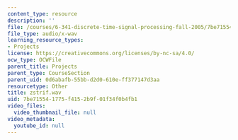 ```yaml
---
content_type: resource
description: ''
file: /courses/6-341-discrete-time-signal-processing-fall-2005/7be715541775f4152b9f01f34f0b4fb1_zstrif.wav
file_type: audio/x-wav
learning_resource_types:
- Projects
license: https://creativecommons.org/licenses/by-nc-sa/4.0/
ocw_type: OCWFile
parent_title: Projects
parent_type: CourseSection
parent_uid: 0d6abafb-55bb-d2d0-610e-ff377147d3aa
resourcetype: Other
title: zstrif.wav
uid: 7be71554-1775-f415-2b9f-01f34f0b4fb1
video_files:
  video_thumbnail_file: null
video_metadata:
  youtube_id: null
---
```

